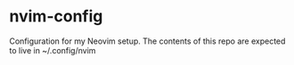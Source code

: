# nvim-config
Configuration for my Neovim setup. The contents of this repo are expected to live in ~/.config/nvim
